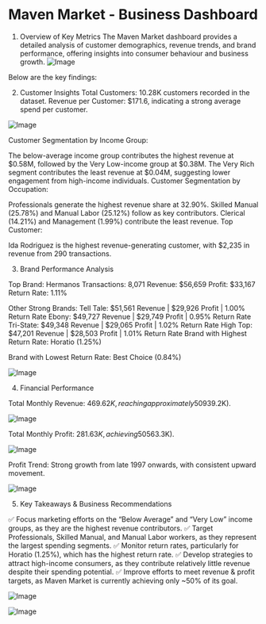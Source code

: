 # Maven Market - Business Dashboard

1. Overview of Key Metrics
The Maven Market dashboard provides a detailed analysis of customer demographics, revenue trends, and brand performance, offering insights into consumer behaviour and business growth.
![Image](https://github.com/user-attachments/assets/9cde8da6-2b88-4fbb-addd-e374ee56a357)

Below are the key findings:

2. Customer Insights
Total Customers: 10.28K customers recorded in the dataset.
Revenue per Customer: $171.6, indicating a strong average spend per customer.

![Image](https://github.com/user-attachments/assets/335c58a8-0bdd-4bad-bf94-764c08964a63)

Customer Segmentation by Income Group:

The below-average income group contributes the highest revenue at $0.58M, followed by the Very Low-income group at $0.38M.
The Very Rich segment contributes the least revenue at $0.04M, suggesting lower engagement from high-income individuals.
Customer Segmentation by Occupation:

Professionals generate the highest revenue share at 32.90%.
Skilled Manual (25.78%) and Manual Labor (25.12%) follow as key contributors.
Clerical (14.21%) and Management (1.99%) contribute the least revenue.
Top Customer:

Ida Rodriguez is the highest revenue-generating customer, with $2,235 in revenue from 290 transactions.

3. Brand Performance Analysis

Top Brand: Hermanos
Transactions: 8,071
Revenue: $56,659
Profit: $33,167
Return Rate: 1.11%


Other Strong Brands:
Tell Tale: $51,561 Revenue | $29,926 Profit | 1.00% Return Rate
Ebony: $49,727 Revenue | $29,749 Profit | 0.95% Return Rate
Tri-State: $49,348 Revenue | $29,065 Profit | 1.02% Return Rate
High Top: $47,201 Revenue | $28,503 Profit | 1.01% Return Rate
Brand with Highest Return Rate: Horatio (1.25%)

Brand with Lowest Return Rate: Best Choice (0.84%)

![Image](https://github.com/user-attachments/assets/bba0a5cd-cd03-4bb5-9d6c-4decb6a15fd2)

4. Financial Performance

Total Monthly Revenue: $469.62K, reaching approximately 50% of the target ($939.2K).

![Image](https://github.com/user-attachments/assets/b35129b0-1717-4e95-b915-a2e7b44b8e88)

Total Monthly Profit: $281.63K, achieving 50% of the profit target ($563.3K).

![Image](https://github.com/user-attachments/assets/81bf62ce-f554-49d9-8a4d-90dfc0ce3ed7)

Profit Trend: Strong growth from late 1997 onwards, with consistent upward movement.

![Image](https://github.com/user-attachments/assets/478f7ef6-7a68-46db-879b-4bc458d45c75)

5. Key Takeaways & Business Recommendations

✅ Focus marketing efforts on the “Below Average” and “Very Low” income groups, as they are the highest revenue contributors.
✅ Target Professionals, Skilled Manual, and Manual Labor workers, as they represent the largest spending segments.
✅ Monitor return rates, particularly for Horatio (1.25%), which has the highest return rate.
✅ Develop strategies to attract high-income consumers, as they contribute relatively little revenue despite their spending potential.
✅ Improve efforts to meet revenue & profit targets, as Maven Market is currently achieving only ~50% of its goal.

![Image](https://github.com/user-attachments/assets/4ca17835-78fa-4ccf-a8e7-0dac31da3d00)

![Image](https://github.com/user-attachments/assets/92383bbe-c59c-4f0c-a06e-84e79f81fe05)
